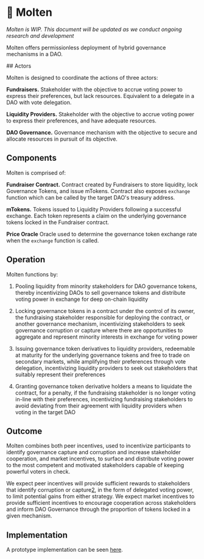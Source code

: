 
# 🌋 Molten

*Molten is WIP. This document will be updated as we conduct ongoing research and development*

Molten offers permissionless deployment of hybrid governance mechanisms in a DAO.

## Actors

Molten is designed to coordinate the actions of three actors:

**Fundraisers.** Stakeholder with the objective to accrue voting power to express their preferences, but lack resources. Equivalent to a delegate in a DAO with vote delegation. 

**Liquidity Providers.** Stakeholder with the objective to accrue voting power to express their preferences, and have adequate resources.

**DAO Governance.** Governance mechanism with the objective to secure and allocate resources in pursuit of its objective. 

## Components

Molten is comprised of:

**Fundraiser Contract.** Contract created by Fundraisers to store liquidity, lock Governance Tokens, and issue mTokens. Contract also exposes `exchange` function which can be called by the target DAO's treasury address.

**mTokens.** Tokens issued to Liquidity Providers following a successful exchange. Each token represents a claim on the underlying governance tokens locked in the Fundraiser contract. 

**Price Oracle** Oracle used to determine the governance token exchange rate when the `exchange` function is called.

## Operation

Molten functions by: 

1. Pooling liquidity from minority stakeholders for DAO governance tokens, thereby incentivizing DAOs to sell governance tokens and distribute voting power in exchange for deep on-chain liquidity

2. Locking governance tokens in a contract under the control of its owner, the fundraising stakeholder responsible for deploying the contract, or another governance mechanism, incentivizing stakeholders to seek governance corruption or capture where there are opportunities to aggregate and represent minority interests in exchange for voting power 

3. Issuing governance token derivatives to liquidity providers, redeemable at maturity for the underlying governance tokens and free to trade on secondary markets, while amplifying their preferences through vote delegation, incentivizing liquidity providers to seek out stakeholders that suitably represent their preferences

4. Granting governance token derivative holders a means to liquidate the contract, for a penalty, if the fundraising stakeholder is no longer voting in-line with their preferences, incentivizing fundraising stakeholders to avoid deviating from their agreement with liquidity providers when voting in the target DAO

## Outcome

Molten combines both peer incentives, used to incentivize participants to identify governance capture and corruption and increase stakeholder cooperation, and market incentives, to surface and distribute voting power to the most competent and motivated stakeholders capable of keeping powerful voters in check.

We expect peer incentives will provide sufficient rewards to stakeholders that identify corruption or capture[2], in the form of delegated voting power, to limit potential gains from either strategy. We expect market incentives to provide sufficient incentives to encourage cooperation across stakeholders and inform DAO Governance through the proportion of tokens locked in a given mechanism.

## Implementation

A prototype implementation can be seen [here]().

[2]: https://doi.org/10.1371/journal.pcbi.1004232